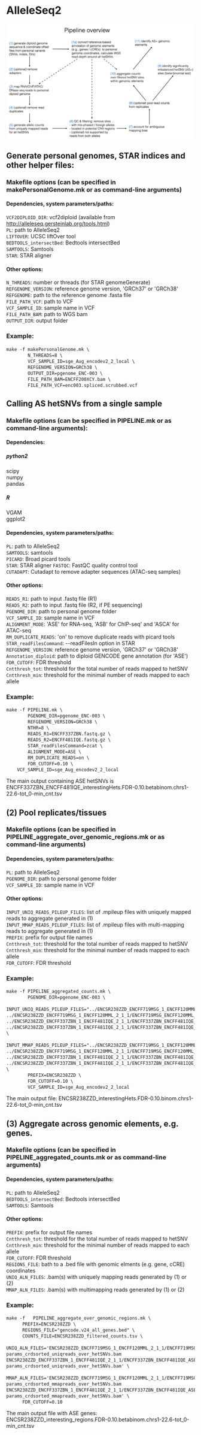 # AlleleSeq2
![alt text](docs/pipeline_overview.png)
## Generate personal genomes, STAR indices and other helper files:

### Makefile options (can be specified in makePersonalGenome.mk or as command-line arguments)
#### Dependencies, system parameters/paths:  
``VCF2DIPLOID_DIR``: vcf2diploid (available from http://alleleseq.gersteinlab.org/tools.html)  
``PL``: path to AlleleSeq2  
``LIFTOVER``: UCSC liftOver tool  
``BEDTOOLS_intersectBed``: Bedtools intersectBed   
``SAMTOOLS``: Samtools  
``STAR``: STAR aligner  

#### Other options:
``N_THREADS``: number or threads (for STAR genomeGenerate)  
``REFGENOME_VERSION``: reference genome version, 'GRCh37' or 'GRCh38'  
``REFGENOME``: path to the reference genome .fasta file  
``FILE_PATH_VCF``: path to VCF  
``VCF_SAMPLE_ID``: sample name in VCF  
``FILE_PATH_BAM``: path to WGS bam  
``OUTPUT_DIR``: output folder  

### Example: 
```
make -f makePersonalGenome.mk \
        N_THREADS=8 \
        VCF_SAMPLE_ID=sge_Aug_encodev2_2_local \
        REFGENOME_VERSION=GRCh38 \
        OUTPUT_DIR=pgenome_ENC-003 \
        FILE_PATH_BAM=ENCFF200XCY.bam \
        FILE_PATH_VCF=enc003.spliced.scrubbed.vcf 
```



## Calling AS hetSNVs from a single sample
### Makefile options (can be specified in PIPELINE.mk or as command-line arguments):
#### Dependencies:
##### python2 
scipy  
numpy  
pandas  
##### R
VGAM  
ggplot2  
#### Dependencies, system parameters/paths:
``PL``: path to AlleleSeq2  
``SAMTOOLS``: samtools  
``PICARD``: Broad picard tools  
``STAR``: STAR aligner
``FASTQC``: FastQC quality control tool  
``CUTADAPT``: Cutadapt to remove adapter sequences (ATAC-seq samples)

#### Other options:  
``READS_R1``: path to input .fastq file (R1)  
``READS_R2``: path to input .fastq file (R2, if PE sequencing)  
``PGENOME_DIR``: path to personal genome folder  
``VCF_SAMPLE_ID``: sample name in VCF  
``ALIGNMENT_MODE``: 'ASE' for RNA-seq, 'ASB' for ChIP-seq' and 'ASCA' for ATAC-seq  
``RM_DUPLICATE_READS``: 'on' to remove duplicate reads with picard tools  
``STAR_readFilesCommand``: --readFilesIn option in STAR  
``REFGENOME_VERSION``: reference genome version, 'GRCh37' or 'GRCh38'  
``Annotation_diploid``: path to diploid GENCODE gene annotation (for 'ASE')  
``FDR_CUTOFF``: FDR threshold  
``Cntthresh_tot``: threshold for the total number of reads mapped to hetSNV  
``Cntthresh_min``: threshold for the minimal number of reads mapped to each allele  

 

### Example:
```
make -f PIPELINE.mk \
        PGENOME_DIR=pgenome_ENC-003 \
        REFGENOME_VERSION=GRCh38 \
        NTHR=8 \
        READS_R1=ENCFF337ZBN.fastq.gz \
        READS_R2=ENCFF481IQE.fastq.gz \
        STAR_readFilesCommand=zcat \
        ALIGNMENT_MODE=ASE \
        RM_DUPLICATE_READS=on \
        FDR_CUTOFF=0.10 \
	VCF_SAMPLE_ID=sge_Aug_encodev2_2_local
```

The main output containing ASE hetSNVs is   
ENCFF337ZBN_ENCFF481IQE_interestingHets.FDR-0.10.betabinom.chrs1-22.6-tot_0-min_cnt.tsv



## (2) Pool replicates/tissues

### Makefile options (can be specified in PIPELINE_aggregate_over_genomic_regions.mk or as command-line arguments)
#### Dependencies, system parameters/paths:  
``PL``: path to AlleleSeq2   
``PGENOME_DIR``: path to personal genome folder  
``VCF_SAMPLE_ID``: sample name in VCF   
#### Other options: 
``INPUT_UNIQ_READS_PILEUP_FILES``: list of .mpileup files with uniquely mapped reads to aggregate generated in (1)   
``INPUT_MMAP_READS_PILEUP_FILES``: list of .mpileup files with multi-mapping reads to aggregate generated in (1)   
``PREFIX``: prefix for output file names   
``Cntthresh_tot``: threshold for the total number of reads mapped to hetSNV    
``Cntthresh_min``: threshold for the minimal number of reads mapped to each allele   
``FDR_CUTOFF``: FDR threshold  

### Example:
```
make -f PIPELINE_aggregated_counts.mk \
        PGENOME_DIR=pgenome_ENC-003 \
        INPUT_UNIQ_READS_PILEUP_FILES="../ENCSR238ZZD_ENCFF719MSG_1_ENCFF120MML_2_1_1/ENCFF719MSG_ENCFF120MML_hap1_uniqreads.mpileup    ../ENCSR238ZZD_ENCFF719MSG_1_ENCFF120MML_2_1_1/ENCFF719MSG_ENCFF120MML_hap2_uniqreads.mpileup ../ENCSR238ZZD_ENCFF337ZBN_1_ENCFF481IQE_2_1_1/ENCFF337ZBN_ENCFF481IQE_hap1_uniqreads.mpileup ../ENCSR238ZZD_ENCFF337ZBN_1_ENCFF481IQE_2_1_1/ENCFF337ZBN_ENCFF481IQE_hap2_uniqreads.mpileup" \
        INPUT_MMAP_READS_PILEUP_FILES="../ENCSR238ZZD_ENCFF719MSG_1_ENCFF120MML_2_1_1/ENCFF719MSG_ENCFF120MML_hap1_mmapreads.mpileup ../ENCSR238ZZD_ENCFF719MSG_1_ENCFF120MML_2_1_1/ENCFF719MSG_ENCFF120MML_hap2_mmapreads.mpileup ../ENCSR238ZZD_ENCFF337ZBN_1_ENCFF481IQE_2_1_1/ENCFF337ZBN_ENCFF481IQE_hap1_mmapreads.mpileup ../ENCSR238ZZD_ENCFF337ZBN_1_ENCFF481IQE_2_1_1/ENCFF337ZBN_ENCFF481IQE_hap2_mmapreads.mpileup" \
        PREFIX=ENCSR238ZZD \
        FDR_CUTOFF=0.10 \
        VCF_SAMPLE_ID=sge_Aug_encodev2_2_local
```

The main output file: ENCSR238ZZD_interestingHets.FDR-0.10.binom.chrs1-22.6-tot_0-min_cnt.tsv



## (3) Aggregate across genomic elements, e.g. genes.

### Makefile options (can be specified in PIPELINE_aggregated_counts.mk or as command-line arguments)
#### Dependencies, system parameters/paths:  
``PL``: path to AlleleSeq2   
``BEDTOOLS_intersectBed``: Bedtools intersectBed   
``SAMTOOLS``: Samtools  
#### Other options: 
``PREFIX``: prefix for output file names   
``Cntthresh_tot``: threshold for the total number of reads mapped to hetSNV     
``Cntthresh_min``: threshold for the minimal number of reads mapped to each allele     
``FDR_CUTOFF``: FDR threshold    
``REGIONS_FILE``: bath to a .bed file with genomic elments (e.g. gene, cCRE) coordinates  
``UNIQ_ALN_FILES``: .bam(s) with uniquely mapping reads generated by (1) or (2)   
``MMAP_ALN_FILES``: .bam(s) with multimapping reads generated by (1) or (2)  


### Example:
```
make -f   PIPELINE_aggregate_over_genomic_regions.mk \
	  PREFIX=ENCSR238ZZD \
	  REGIONS_FILE="gencode.v24_all_genes.bed" \
	  COUNTS_FILE=ENCSR238ZZD_filtered_counts.tsv \
	  UNIQ_ALN_FILES='ENCSR238ZZD_ENCFF719MSG_1_ENCFF120MML_2_1_1/ENCFF719MSG_ENCFF120MML_ASE-params_crdsorted_uniqreads_over_hetSNVs.bam ENCSR238ZZD_ENCFF337ZBN_1_ENCFF481IQE_2_1_1/ENCFF337ZBN_ENCFF481IQE_ASE-params_crdsorted_uniqreads_over_hetSNVs.bam' \
	  MMAP_ALN_FILES='ENCSR238ZZD_ENCFF719MSG_1_ENCFF120MML_2_1_1/ENCFF719MSG_ENCFF120MML_ASE-params_crdsorted_mmapreads_over_hetSNVs.bam ENCSR238ZZD_ENCFF337ZBN_1_ENCFF481IQE_2_1_1/ENCFF337ZBN_ENCFF481IQE_ASE-params_crdsorted_mmapreads_over_hetSNVs.bam' \
	  FDR_CUTOFF=0.10  
```

The main output file with ASE genes: ENCSR238ZZD_interesting_regions.FDR-0.10.betabinom.chrs1-22.6-tot_0-min_cnt.tsv   

